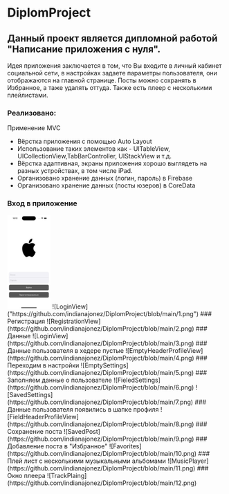 # DiplomProject

## Данный проект является дипломной работой "Написание приложения с нуля". 

Идея приложения заключается в том, что Вы входите в личный кабинет социальной сети, в настройках задаете параметры пользователя, они отображаются на главной странице. Посты можно сохранять в Избранное, а таже удалять оттуда. Также есть плеер с несколькими плейлистами.

### Реализовано:

Применение MVC
- Вёрстка приложения с помощью Auto Layout
- Использование таких элементов как - UITableView, UICollectionView,TabBarController, UIStackView и т.д.
- Вёрстка адаптивная, экраны приложения хорошо выглядеть на разных устройствах, в том числе iPad.
- Организовано хранение данных (логин, пароль) в Firebase
- Организовано хранение данных (посты юзеров) в CoreData

### Вход в приложение 
<img src="https://github.com/indianajonez/DiplomProject/blob/main/1.png" width="100"/>
![LoginView]("https://github.com/indianajonez/DiplomProject/blob/main/1.png")
### Регистрация
![RegistrationView](https://github.com/indianajonez/DiplomProject/blob/main/2.png)
### Данные
![LoginView](https://github.com/indianajonez/DiplomProject/blob/main/3.png)
### Данные пользователя в хедере пустые
![EmptyHeaderProfileView](https://github.com/indianajonez/DiplomProject/blob/main/4.png)
### Переходим в настройки
![EmptySettings](https://github.com/indianajonez/DiplomProject/blob/main/5.png)
### Заполняем данные о пользователе 
![FieledSettings](https://github.com/indianajonez/DiplomProject/blob/main/6.png)
![SavedSettings](https://github.com/indianajonez/DiplomProject/blob/main/7.png)
### Данные пользователя появились в шапке профиля
![FieldHeaderProfileView](https://github.com/indianajonez/DiplomProject/blob/main/8.png)
### Сохранение поста
![SavedPost](https://github.com/indianajonez/DiplomProject/blob/main/9.png)
### Добавление поста в "Избранное"
![Favorites](https://github.com/indianajonez/DiplomProject/blob/main/10.png)
### Плей лист с несколькими музыкальными альбомами
![MusicPlayer](https://github.com/indianajonez/DiplomProject/blob/main/11.png)
### Окно плеера
![TrackPlaing](https://github.com/indianajonez/DiplomProject/blob/main/12.png)
